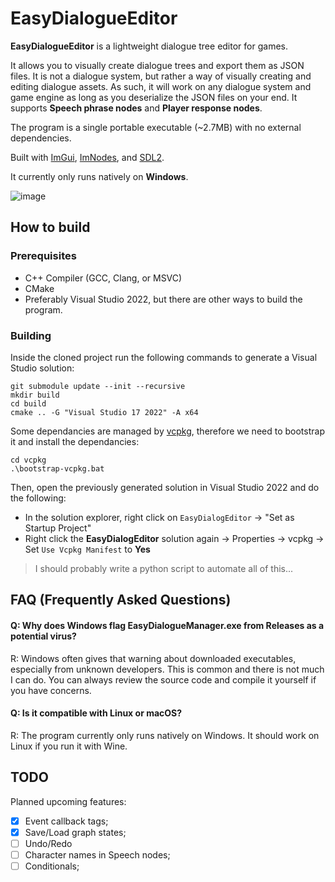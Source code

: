 # EasyDialogueEditor

**EasyDialogueEditor** is a lightweight dialogue tree editor for games. 

It allows you to visually create dialogue trees and export them as JSON files.
It is not a dialogue system, but rather a way of visually creating and editing dialogue assets. As such, it will work on any dialogue system and game engine as long as you deserialize the JSON files on your end.
It supports **Speech phrase nodes** and **Player response nodes**.

The program is a single portable executable (~2.7MB) with no external dependencies.

Built with [ImGui](https://github.com/ocornut/imgui), [ImNodes](https://github.com/Nelarius/imnodes), and [SDL2](https://github.com/libsdl-org/SDL).

It currently only runs natively on **Windows**.

![image](https://github.com/user-attachments/assets/ac24f254-0a94-469f-ae4c-31caf7667b34)


## How to build

### Prerequisites
- C++ Compiler (GCC, Clang, or MSVC)
- CMake
- Preferably Visual Studio 2022, but there are other ways to build the program. 

### Building
Inside the cloned project run the following commands to generate a Visual Studio solution:

```
git submodule update --init --recursive
mkdir build
cd build
cmake .. -G "Visual Studio 17 2022" -A x64
```

Some dependancies are managed by [vcpkg](https://github.com/microsoft/vcpkg), therefore we need to bootstrap it and install the dependancies:
```
cd vcpkg
.\bootstrap-vcpkg.bat
```
Then, open the previously generated solution in Visual Studio 2022 and do the following:
- In the solution explorer, right click on `EasyDialogEditor` → "Set as Startup Project"
- Right click the **EasyDialogEditor** solution again → Properties → vcpkg → Set `Use Vcpkg Manifest` to **Yes**

> I should probably write a python script to automate all of this...

## FAQ (Frequently Asked Questions)

#### Q: Why does Windows flag EasyDialogueManager.exe from Releases as a potential virus?
R: Windows often gives that warning about downloaded executables, especially from unknown developers. This is common and there is not much I can do. You can always review the source code and compile it yourself if you have concerns.

#### Q: Is it compatible with Linux or macOS?
R: The program currently only runs natively on Windows. It should work on Linux if you run it with Wine.

## TODO
Planned upcoming features: 
- [x] Event callback tags;
- [x] Save/Load graph states;
- [ ] Undo/Redo
- [ ] Character names in Speech nodes;
- [ ] Conditionals;
